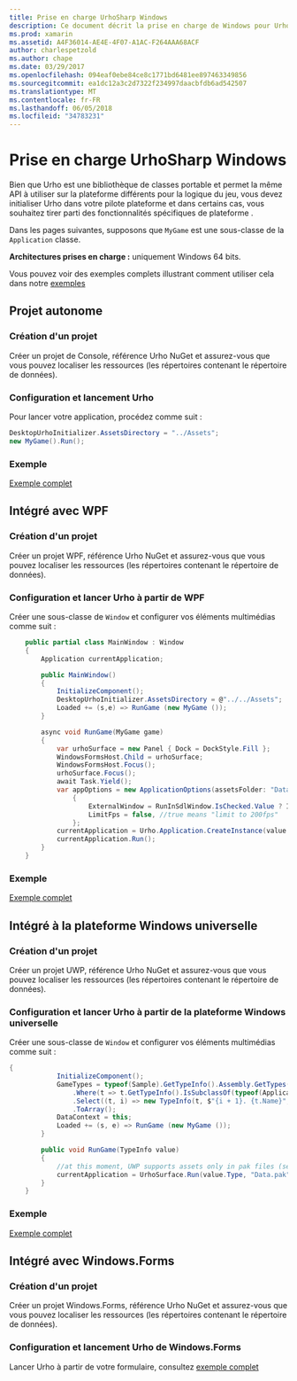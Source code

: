 ```yaml
---
title: Prise en charge UrhoSharp Windows
description: Ce document décrit la prise en charge de Windows pour UrhoSharp. Il explique comment créer un projet, configurer et lancer Urho, s’intègrent dans WPF et s’intègrent à la plateforme Windows universelle.
ms.prod: xamarin
ms.assetid: A4F36014-AE4E-4F07-A1AC-F264AAA68ACF
author: charlespetzold
ms.author: chape
ms.date: 03/29/2017
ms.openlocfilehash: 094eaf0ebe84ce8c1771bd6481ee897463349856
ms.sourcegitcommit: ea1dc12a3c2d7322f234997daacbfdb6ad542507
ms.translationtype: MT
ms.contentlocale: fr-FR
ms.lasthandoff: 06/05/2018
ms.locfileid: "34783231"
---
```

# <a name="urhosharp-windows-support"></a>Prise en charge UrhoSharp Windows

Bien que Urho est une bibliothèque de classes portable et permet la même API à utiliser sur la plateforme différents pour la logique du jeu, vous devez initialiser Urho dans votre pilote plateforme et dans certains cas, vous souhaitez tirer parti des fonctionnalités spécifiques de plateforme .

Dans les pages suivantes, supposons que `MyGame` est une sous-classe de la `Application` classe.

**Architectures prises en charge :** uniquement Windows 64 bits.

Vous pouvez voir des exemples complets illustrant comment utiliser cela dans notre [exemples](https://github.com/xamarin/urho-samples/tree/master/FeatureSamples)

## <a name="standalone-project"></a>Projet autonome

### <a name="creating-a-project"></a>Création d'un projet

Créer un projet de Console, référence Urho NuGet et assurez-vous que vous pouvez localiser les ressources (les répertoires contenant le répertoire de données).

### <a name="configuring-and-launching-urho"></a>Configuration et lancement Urho

Pour lancer votre application, procédez comme suit :

```csharp
DesktopUrhoInitializer.AssetsDirectory = "../Assets";
new MyGame().Run();
```

### <a name="example"></a>Exemple

[Exemple complet](https://github.com/xamarin/urho-samples/tree/master/FeatureSamples/Desktop)

## <a name="integrated-with-wpf"></a>Intégré avec WPF

### <a name="creating-a-project"></a>Création d'un projet

Créer un projet WPF, référence Urho NuGet et assurez-vous que vous pouvez localiser les ressources (les répertoires contenant le répertoire de données).

### <a name="configuring-and-launching-urho-from-wpf"></a>Configuration et lancer Urho à partir de WPF

Créer une sous-classe de `Window` et configurer vos éléments multimédias comme suit :

```csharp
    public partial class MainWindow : Window
    {
        Application currentApplication;

        public MainWindow()
        {
            InitializeComponent();
            DesktopUrhoInitializer.AssetsDirectory = @"../../Assets";
            Loaded += (s,e) => RunGame (new MyGame ());
        }

        async void RunGame(MyGame game)
        {
            var urhoSurface = new Panel { Dock = DockStyle.Fill };
            WindowsFormsHost.Child = urhoSurface;
            WindowsFormsHost.Focus();
            urhoSurface.Focus();
            await Task.Yield();
            var appOptions = new ApplicationOptions(assetsFolder: "Data")
                {
                    ExternalWindow = RunInSdlWindow.IsChecked.Value ? IntPtr.Zero : urhoSurface.Handle,
                    LimitFps = false, //true means "limit to 200fps"
                };
            currentApplication = Urho.Application.CreateInstance(value.Type, appOptions);
            currentApplication.Run();
        }
    }
```

### <a name="example"></a>Exemple

[Exemple complet](https://github.com/xamarin/urho-samples/tree/master/FeatureSamples/WPF)

## <a name="integrated-with-uwp"></a>Intégré à la plateforme Windows universelle

### <a name="creating-a-project"></a>Création d'un projet

Créer un projet UWP, référence Urho NuGet et assurez-vous que vous pouvez localiser les ressources (les répertoires contenant le répertoire de données).

### <a name="configuring-and-launching-urho-from-uwp"></a>Configuration et lancer Urho à partir de la plateforme Windows universelle

Créer une sous-classe de `Window` et configurer vos éléments multimédias comme suit :

```csharp
{
            InitializeComponent();
            GameTypes = typeof(Sample).GetTypeInfo().Assembly.GetTypes()
                .Where(t => t.GetTypeInfo().IsSubclassOf(typeof(Application)) && t != typeof(Sample))
                .Select((t, i) => new TypeInfo(t, $"{i + 1}. {t.Name}", ""))
                .ToArray();
            DataContext = this;
            Loaded += (s, e) => RunGame (new MyGame ());
        }

        public void RunGame(TypeInfo value)
        {
            //at this moment, UWP supports assets only in pak files (see PackageTool)
            currentApplication = UrhoSurface.Run(value.Type, "Data.pak");
        }
    }
```

### <a name="example"></a>Exemple

[Exemple complet](https://github.com/xamarin/urho-samples/tree/master/FeatureSamples/UWP)

## <a name="integrated-with-windowsforms"></a>Intégré avec Windows.Forms

### <a name="creating-a-project"></a>Création d'un projet

Créer un projet Windows.Forms, référence Urho NuGet et assurez-vous que vous pouvez localiser les ressources (les répertoires contenant le répertoire de données).

### <a name="configuring-and-launching-urho-from-windowsforms"></a>Configuration et lancement Urho de Windows.Forms

Lancer Urho à partir de votre formulaire, consultez [exemple complet](https://github.com/xamarin/urho-samples/blob/master/FeatureSamples/WinForms/SamplesForm.cs)
